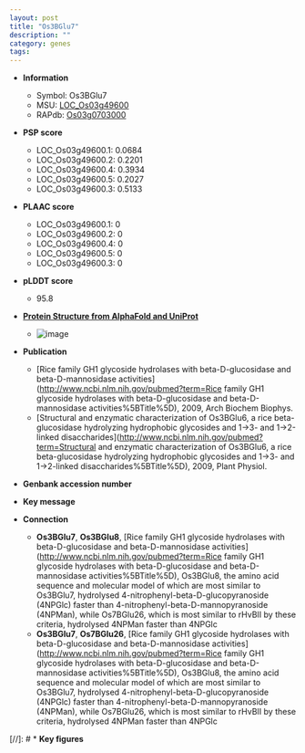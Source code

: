 ```yaml
---
layout: post
title: "Os3BGlu7"
description: ""
category: genes
tags: 
---
```


* **Information**  
    + Symbol: Os3BGlu7  
    + MSU: [LOC_Os03g49600](http://rice.plantbiology.msu.edu/cgi-bin/ORF_infopage.cgi?orf=LOC_Os03g49600)  
    + RAPdb: [Os03g0703000](http://rapdb.dna.affrc.go.jp/viewer/gbrowse_details/irgsp1?name=Os03g0703000)  

* **PSP score**  
    + LOC_Os03g49600.1: 0.0684 
    + LOC_Os03g49600.2: 0.2201 
    + LOC_Os03g49600.4: 0.3934 
    + LOC_Os03g49600.5: 0.2027 
    + LOC_Os03g49600.3: 0.5133 

* **PLAAC score**  
    + LOC_Os03g49600.1: 0 
    + LOC_Os03g49600.2: 0 
    + LOC_Os03g49600.4: 0 
    + LOC_Os03g49600.5: 0 
    + LOC_Os03g49600.3: 0 

* **pLDDT score**
    + 95.8

* **[Protein Structure from AlphaFold and UniProt](https://www.uniprot.org/uniprotkb/Q75I93/entry#structure)**
    + ![image](https://ricepsp.github.io/images/Q7/AF-Q75I93-F1.png)

* **Publication**  
    + [Rice family GH1 glycoside hydrolases with beta-D-glucosidase and beta-D-mannosidase activities](http://www.ncbi.nlm.nih.gov/pubmed?term=Rice family GH1 glycoside hydrolases with beta-D-glucosidase and beta-D-mannosidase activities%5BTitle%5D), 2009, Arch Biochem Biophys.
    + [Structural and enzymatic characterization of Os3BGlu6, a rice beta-glucosidase hydrolyzing hydrophobic glycosides and 1->3- and 1->2-linked disaccharides](http://www.ncbi.nlm.nih.gov/pubmed?term=Structural and enzymatic characterization of Os3BGlu6, a rice beta-glucosidase hydrolyzing hydrophobic glycosides and 1->3- and 1->2-linked disaccharides%5BTitle%5D), 2009, Plant Physiol.

* **Genbank accession number**  

* **Key message**  

* **Connection**  
    + __Os3BGlu7__, __Os3BGlu8__, [Rice family GH1 glycoside hydrolases with beta-D-glucosidase and beta-D-mannosidase activities](http://www.ncbi.nlm.nih.gov/pubmed?term=Rice family GH1 glycoside hydrolases with beta-D-glucosidase and beta-D-mannosidase activities%5BTitle%5D), Os3BGlu8, the amino acid sequence and molecular model of which are most similar to Os3BGlu7, hydrolysed 4-nitrophenyl-beta-D-glucopyranoside (4NPGlc) faster than 4-nitrophenyl-beta-D-mannopyranoside (4NPMan), while Os7BGlu26, which is most similar to rHvBII by these criteria, hydrolysed 4NPMan faster than 4NPGlc
    + __Os3BGlu7__, __Os7BGlu26__, [Rice family GH1 glycoside hydrolases with beta-D-glucosidase and beta-D-mannosidase activities](http://www.ncbi.nlm.nih.gov/pubmed?term=Rice family GH1 glycoside hydrolases with beta-D-glucosidase and beta-D-mannosidase activities%5BTitle%5D), Os3BGlu8, the amino acid sequence and molecular model of which are most similar to Os3BGlu7, hydrolysed 4-nitrophenyl-beta-D-glucopyranoside (4NPGlc) faster than 4-nitrophenyl-beta-D-mannopyranoside (4NPMan), while Os7BGlu26, which is most similar to rHvBII by these criteria, hydrolysed 4NPMan faster than 4NPGlc

[//]: # * **Key figures**  


